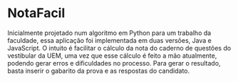 # NotaFacil
Inicialmente projetado num algoritmo em Python para um trabalho da faculdade, essa aplicação foi implementada em duas versões, Java e JavaScript.
O intuito é facilitar o cálculo da nota do caderno de questões do vestibular da UEM, uma vez que esse cálculo é feito a mão atualmente, podendo gerar erros e dificuldades no processo.
Para gerar o resultado, basta inserir o gabarito da prova e as respostas do candidato.

